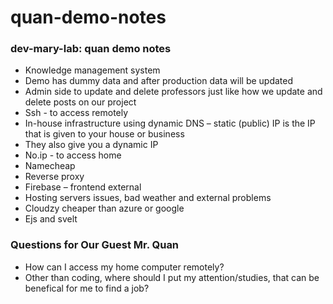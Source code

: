 # quan-demo-notes

### dev-mary-lab: quan demo notes

- Knowledge management system 
- Demo has dummy data and after production data will be updated  
- Admin side to update and delete professors just like how we update and delete posts on our project 
- Ssh -  to access remotely  
- In-house infrastructure using dynamic DNS – static (public) IP is the IP that is given to your house or business  
- They also give you a dynamic IP 
- No.ip - to access home  
- Namecheap 
- Reverse proxy 
- Firebase – frontend external  
- Hosting servers issues, bad weather and external problems 
- Cloudzy cheaper than azure or google  
- Ejs and svelt  

### Questions for Our Guest Mr. Quan
- How can I access my home computer remotely?
- Other than coding, where should I put my attention/studies, that can be benefical for me to find a job?

